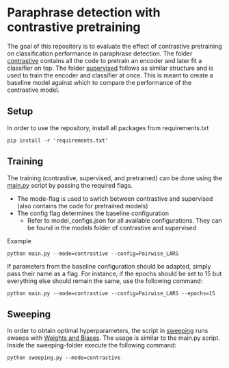 # Paraphrase detection with contrastive pretraining
The goal of this repository is to evaluate the effect of contrastive pretraining on classification performance 
in paraphrase detection. The folder [contrastive](./contrastive) contains all the code to pretrain an encoder and later fit a classifier 
on top.
The folder [supervised](./supervised) follows as similar structure and is used to train the encoder and classifier at once.
This is meant to create a baseline model against which to compare the performance of the contrastive model.

## Setup
In order to use the repository, install all packages from requirements.txt
```
pip install -r 'requirements.txt'
```


## Training
The training (contrastive, supervised, and pretrained) can be done using the [main.py](./main.py) script by passing the required flags.
- The mode-flag is used to switch between contrastive and supervised (also contains the code for pretrained models)
- The config flag determines the baseline configuration 
  - Refer to model_configs.json for all available configurations. They can be found in the models folder of contrastive and supervised   

Example
```
python main.py --mode=contrastive --config=Pairwise_LARS
```

If parameters from the baseline configuration should be adapted, simply pass their name as a flag. 
For instance, if the epochs should be set to 15 but everything else should remain the same, use the following command:

```
python main.py --mode=contrastive --config=Pairwise_LARS --epochs=15
```


## Sweeping
In order to obtain optimal hyperparameters, the script in [sweeping](./sweeping) runs sweeps with [Weights and Biases](www.wandb.ai).
The usage is similar to the main.py script. Inside the sweeping-folder execute the following command:
```
python sweeping.py --mode=contrastive
```
